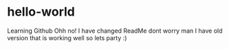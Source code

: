 # hello-world
Learning Github
Ohh no! I have changed ReadMe
dont worry man I have old version that is working well
so lets party :)
